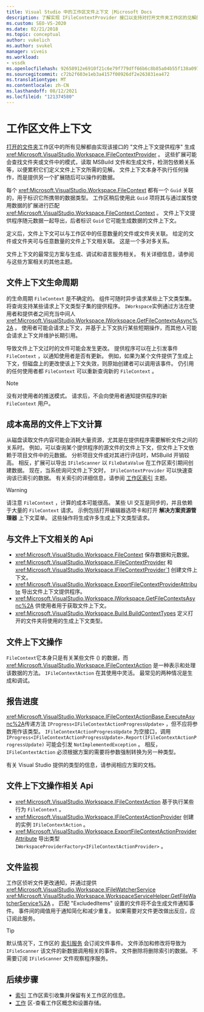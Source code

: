 ```yaml
---
title: Visual Studio 中的工作区文件上下文 |Microsoft Docs
description: 了解实现 IFileContextProvider 接口以支持对打开文件夹工作区的见解的文件上下文提供程序。
ms.custom: SEO-VS-2020
ms.date: 02/21/2018
ms.topic: conceptual
author: vukelich
ms.author: svukel
manager: viveis
ms.workload:
- vssdk
ms.openlocfilehash: 92658912e6910f21c6e79f779dff66b6c8b85a04b55f138a0971903789d4c8a2
ms.sourcegitcommit: c72b2f603e1eb3a4157f00926df2e263831ea472
ms.translationtype: MT
ms.contentlocale: zh-CN
ms.lasthandoff: 08/12/2021
ms.locfileid: "121374580"
---
```

# <a name="workspace-file-contexts"></a>工作区文件上下文

[打开的文件夹](../ide/develop-code-in-visual-studio-without-projects-or-solutions.md)工作区中的所有见解都由实现该接口的 "文件上下文提供程序" 生成 <xref:Microsoft.VisualStudio.Workspace.IFileContextProvider> 。 这些扩展可能会查找文件夹或文件中的模式，读取 MSBuild 文件和生成文件，检测包依赖关系等，以便累积它们定义文件上下文所需的见解。 文件上下文本身不执行任何操作，而是提供另一个扩展随后可以操作的数据。

每个 <xref:Microsoft.VisualStudio.Workspace.FileContext> 都有一个 `Guid` 关联的，用于标识它所携带的数据类型。 工作区稍后使用此 `Guid` 项将其与通过属性使用数据的扩展进行匹配 <xref:Microsoft.VisualStudio.Workspace.FileContext.Context> 。 文件上下文提供程序随元数据一起导出，后者标识 `Guid` 它可能生成数据的文件上下文。

定义后，文件上下文可以与工作区中的任意数量的文件或文件夹关联。 给定的文件或文件夹可与任意数量的文件上下文相关联。 这是一个多对多关系。

文件上下文的最常见方案与生成、调试和语言服务相关。 有关详细信息，请参阅与这些方案相关的其他主题。

## <a name="file-context-lifecycle"></a>文件上下文生命周期

的生命周期 `FileContext` 是不确定的。 组件可随时异步请求某些上下文类型集。 将查询支持某些请求上下文类型子集的提供程序。 `IWorkspace`实例通过方法在使用者和提供者之间充当中间人 <xref:Microsoft.VisualStudio.Workspace.IWorkspace.GetFileContextsAsync%2A> 。 使用者可能会请求上下文，并基于上下文执行某些短期操作，而其他人可能会请求上下文并维护长期引用。

导致文件上下文过时的文件可能会发生更改。 提供程序可以在上引发事件 `FileContext` ，以通知使用者是否有更新。 例如，如果为某个文件提供了生成上下文，但磁盘上的更改使该上下文失效，则原始创建者可以调用该事件。 仍引用的任何使用者都 `FileContext` 可以重新查询新的 `FileContext` 。

>[!NOTE]
>没有对使用者的推送模式。 请求后，不会向使用者通知提供程序的新 `FileContext` 用户。

## <a name="expensive-file-context-computations"></a>成本高昂的文件上下文计算

从磁盘读取文件内容可能会消耗大量资源，尤其是在提供程序需要解析文件之间的关系时。 例如，可以查询某个提供程序的源文件的文件上下文，但文件上下文依赖于项目文件中的元数据。 分析项目文件或对其进行评估时，MSBuild 开销较高。 相反，扩展可以导出 `IFileScanner` 以 `FileDataValue` 在工作区索引期间创建数据。 现在，当系统询问文件上下文时， `IFileContextProvider` 可以快速查询该已索引的数据。 有关索引的详细信息，请参阅 [工作区索引](workspace-indexing.md) 主题。

>[!WARNING]
>请注意 `FileContext` ，计算的成本可能很高。 某些 UI 交互是同步的，并且依赖于大量的 `FileContext` 请求。 示例包括打开编辑器选项卡和打开 **解决方案资源管理器** 上下文菜单。 这些操作将生成许多生成上下文类型请求。

## <a name="file-context-related-apis"></a>与文件上下文相关的 Api

- <xref:Microsoft.VisualStudio.Workspace.FileContext> 保存数据和元数据。
- <xref:Microsoft.VisualStudio.Workspace.IFileContextProvider> 和 <xref:Microsoft.VisualStudio.Workspace.IFileContextProvider`1> 创建文件上下文。
- <xref:Microsoft.VisualStudio.Workspace.ExportFileContextProviderAttribute> 导出文件上下文提供程序。
- <xref:Microsoft.VisualStudio.Workspace.IWorkspace.GetFileContextsAsync%2A> 供使用者用于获取文件上下文。
- <xref:Microsoft.VisualStudio.Workspace.Build.BuildContextTypes> 定义打开的文件夹将使用的生成上下文类型。

## <a name="file-context-actions"></a>文件上下文操作

`FileContext`它本身只是有关某些文件 () 的数据，而 <xref:Microsoft.VisualStudio.Workspace.IFileContextAction> 是一种表示和处理该数据的方法。 `IFileContextAction` 在其使用中灵活。 最常见的两种情况是生成和调试。

## <a name="reporting-progress"></a>报告进度

<xref:Microsoft.VisualStudio.Workspace.IFileContextActionBase.ExecuteAsync%2A>传递方法 `IProgress<IFileContextActionProgressUpdate>` ，但不应将参数用作该类型。 `IFileContextActionProgressUpdate` 为空接口，调用 `IProgress<IFileContextActionProgressUpdate>.Report(IFileContextActionProgressUpdate)` 可能会引发 `NotImplementedException` 。 相反， `IFileContextAction` 必须根据方案的需要将参数强制转换为另一种类型。

有关 Visual Studio 提供的类型的信息，请参阅相应方案的文档。

## <a name="file-context-action-related-apis"></a>文件上下文操作相关 Api

- <xref:Microsoft.VisualStudio.Workspace.IFileContextAction> 基于执行某些行为 `FileContext` 。
- <xref:Microsoft.VisualStudio.Workspace.IFileContextActionProvider> 创建的实例 `IFileContextAction` 。
- <xref:Microsoft.VisualStudio.Workspace.ExportFileContextActionProviderAttribute> 导出类型 `IWorkspaceProviderFactory<IFileContextActionProvider>` 。

## <a name="file-watching"></a>文件监视

工作区侦听文件更改通知，并通过提供 <xref:Microsoft.VisualStudio.Workspace.IFileWatcherService> <xref:Microsoft.VisualStudio.Workspace.WorkspaceServiceHelper.GetFileWatcherService%2A> 。 匹配 "ExcludedItems" 设置的文件将不会生成文件通知事件。 事件间的阈值用于通知简化和减少重复。 如果需要对文件更改做出反应，应订阅此服务。

>[!TIP]
>默认情况下，工作区的 [索引服务](workspace-indexing.md) 会订阅文件事件。 文件添加和修改将导致为 `IFileScanner` 该文件的新数据调用相关的事件。 文件删除将删除索引的数据。 不需要订阅 `IFileScanner` 文件观察程序服务。

## <a name="next-steps"></a>后续步骤

* [索引](workspace-indexing.md) 工作区索引收集并保留有关工作区的信息。
* [工作](workspaces.md) 区-查看工作区概念和设置存储。
